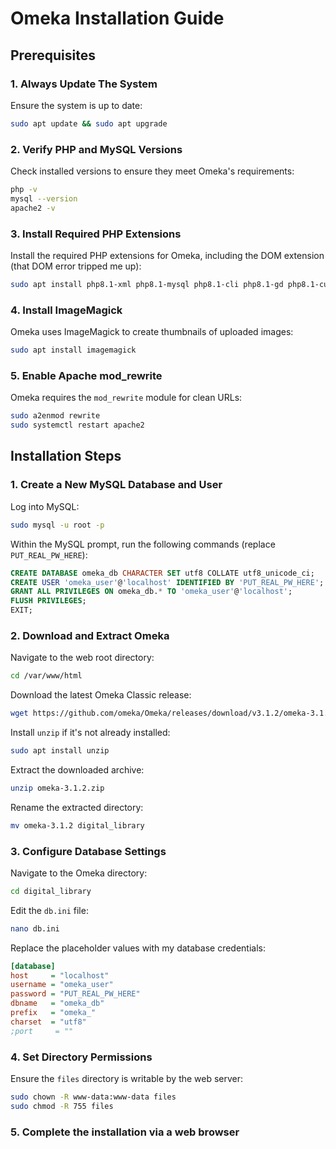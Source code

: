 
# Omeka Installation Guide

## Prerequisites

### 1. Always Update The System

Ensure the system is up to date:

```bash
sudo apt update && sudo apt upgrade
```

### 2. Verify PHP and MySQL Versions

Check installed versions to ensure they meet Omeka's requirements:

```bash
php -v
mysql --version
apache2 -v
```

### 3. Install Required PHP Extensions

Install the required PHP extensions for Omeka, including the DOM extension (that DOM error tripped me up):

```bash
sudo apt install php8.1-xml php8.1-mysql php8.1-cli php8.1-gd php8.1-curl php8.1-mbstring
```

### 4. Install ImageMagick

Omeka uses ImageMagick to create thumbnails of uploaded images:

```bash
sudo apt install imagemagick
```

### 5. Enable Apache mod_rewrite

Omeka requires the `mod_rewrite` module for clean URLs:

```bash
sudo a2enmod rewrite
sudo systemctl restart apache2
```

## Installation Steps

### 1. Create a New MySQL Database and User

Log into MySQL:

```bash
sudo mysql -u root -p
```

Within the MySQL prompt, run the following commands (replace `PUT_REAL_PW_HERE`):

```sql
CREATE DATABASE omeka_db CHARACTER SET utf8 COLLATE utf8_unicode_ci;
CREATE USER 'omeka_user'@'localhost' IDENTIFIED BY 'PUT_REAL_PW_HERE';
GRANT ALL PRIVILEGES ON omeka_db.* TO 'omeka_user'@'localhost';
FLUSH PRIVILEGES;
EXIT;
```

### 2. Download and Extract Omeka

Navigate to the web root directory:

```bash
cd /var/www/html
```

Download the latest Omeka Classic release:

```bash
wget https://github.com/omeka/Omeka/releases/download/v3.1.2/omeka-3.1.2.zip
```

Install `unzip` if it's not already installed:

```bash
sudo apt install unzip
```

Extract the downloaded archive:

```bash
unzip omeka-3.1.2.zip
```

Rename the extracted directory:

```bash
mv omeka-3.1.2 digital_library
```

### 3. Configure Database Settings

Navigate to the Omeka directory:

```bash
cd digital_library
```

Edit the `db.ini` file:

```bash
nano db.ini
```

Replace the placeholder values with my database credentials:

```ini
[database]
host     = "localhost"
username = "omeka_user"
password = "PUT_REAL_PW_HERE"
dbname   = "omeka_db"
prefix   = "omeka_"
charset  = "utf8"
;port     = ""
```

### 4. Set Directory Permissions

Ensure the `files` directory is writable by the web server:

```bash
sudo chown -R www-data:www-data files
sudo chmod -R 755 files
```

### 5. Complete the installation via a web browser



